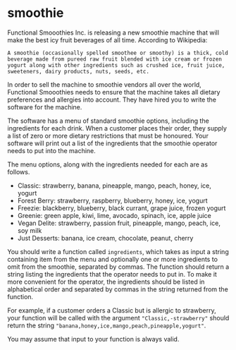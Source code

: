# smoothie

Functional Smooothies Inc. is releasing a new smoothie machine that will make the best icy fruit beverages of all time. According to Wikipedia:

```
A smoothie (occasionally spelled smoothee or smoothy) is a thick, cold beverage made from pureed raw fruit blended with ice cream or frozen yogurt along with other ingredients such as crushed ice, fruit juice, sweeteners, dairy products, nuts, seeds, etc.
```

In order to sell the machine to smoothie vendors all over the world, Functional Smooothies needs to ensure that the machine takes all dietary preferences and allergies into account. They have hired you to write the software for the machine.

The software has a menu of standard smoothie options, including the ingredients for each drink. When a customer places their order, they supply a list of zero or more dietary restrictions that must be honoured. Your software will print out a list of the ingredients that the smoothie operator needs to put into the machine.

The menu options, along with the ingredients needed for each are as follows.

- Classic: strawberry, banana, pineapple, mango, peach, honey, ice, yogurt
- Forest Berry: strawberry, raspberry, blueberry, honey, ice, yogurt
- Freezie: blackberry, blueberry, black currant, grape juice, frozen yogurt
- Greenie: green apple, kiwi, lime, avocado, spinach, ice, apple juice
- Vegan Delite: strawberry, passion fruit, pineapple, mango, peach, ice, soy milk
- Just Desserts: banana, ice cream, chocolate, peanut, cherry

You should write a function called `ingredients`, which takes as input a string containing item from the menu and optionally one or more ingredients to omit from the smoothie, separated by commas. The function should return a string listing the ingredients that the operator needs to put in. To make it more convenient for the operator, the ingredients should be listed in alphabetical order and separated by commas in the string returned from the function.

For example, if a customer orders a Classic but is allergic to strawberry, your function will be called with the argument `"Classic,-strawberry"` should return the string `"banana,honey,ice,mango,peach,pineapple,yogurt"`.

You may assume that input to your function is always valid.
